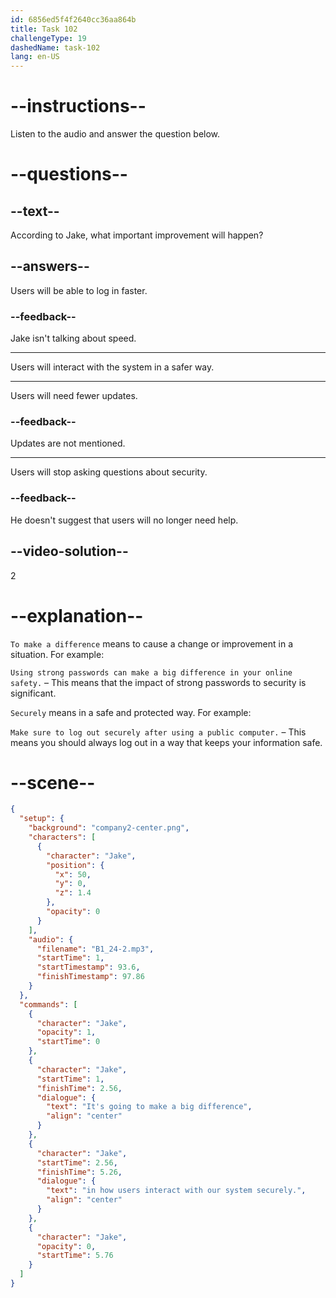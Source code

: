 ```yaml
---
id: 6856ed5f4f2640cc36aa864b
title: Task 102
challengeType: 19
dashedName: task-102
lang: en-US
---
```


<!-- (Audio) Jake: It's going to make a big difference in how users interact with our system securely. -->

# --instructions--

Listen to the audio and answer the question below.

# --questions--

## --text--

According to Jake, what important improvement will happen?

## --answers--

Users will be able to log in faster.

### --feedback--

Jake isn't talking about speed.

---

Users will interact with the system in a safer way.

---

Users will need fewer updates.

### --feedback--

Updates are not mentioned.

---

Users will stop asking questions about security.

### --feedback--

He doesn't suggest that users will no longer need help.

## --video-solution--

2

# --explanation--

`To make a difference` means to cause a change or improvement in a situation. For example:

`Using strong passwords can make a big difference in your online safety.` – This means that the impact of strong passwords to security is significant.

`Securely` means in a safe and protected way. For example:

`Make sure to log out securely after using a public computer.` – This means you should always log out in a way that keeps your information safe.

# --scene--

```json
{
  "setup": {
    "background": "company2-center.png",
    "characters": [
      {
        "character": "Jake",
        "position": {
          "x": 50,
          "y": 0,
          "z": 1.4
        },
        "opacity": 0
      }
    ],
    "audio": {
      "filename": "B1_24-2.mp3",
      "startTime": 1,
      "startTimestamp": 93.6,
      "finishTimestamp": 97.86
    }
  },
  "commands": [
    {
      "character": "Jake",
      "opacity": 1,
      "startTime": 0
    },
    {
      "character": "Jake",
      "startTime": 1,
      "finishTime": 2.56,
      "dialogue": {
        "text": "It's going to make a big difference",
        "align": "center"
      }
    },
    {
      "character": "Jake",
      "startTime": 2.56,
      "finishTime": 5.26,
      "dialogue": {
        "text": "in how users interact with our system securely.",
        "align": "center"
      }
    },
    {
      "character": "Jake",
      "opacity": 0,
      "startTime": 5.76
    }
  ]
}
```
